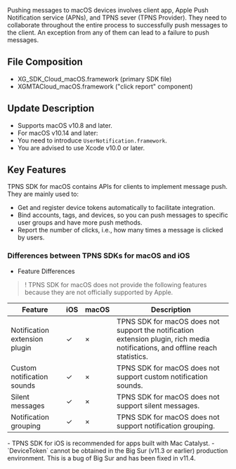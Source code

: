 
Pushing messages to macOS devices involves client app, Apple Push Notification service (APNs), and TPNS sever (TPNS Provider). They need to collaborate throughout the entire process to successfully push messages to the client. An exception from any of them can lead to a failure to push messages.

## File Composition
-  XG_SDK_Cloud_macOS.framework (primary SDK file)
-  XGMTACloud_macOS.framework ("click report" component)

## Update Description
- Supports macOS v10.8 and later.
- For macOS v10.14 and later:
 - You need to introduce `UserNotification.framework`.
 - You are advised to use Xcode v10.0 or later.

## Key Features
TPNS SDK for macOS contains APIs for clients to implement message push. They are mainly used to:
- Get and register device tokens automatically to facilitate integration.
- Bind accounts, tags, and devices, so you can push messages to specific user groups and have more push methods.
- Report the number of clicks, i.e., how many times a message is clicked by users.

### Differences between TPNS SDKs for macOS and iOS

- Feature Differences 
>! TPNS SDK for macOS does not provide the following features because they are not officially supported by Apple.
>
<table>
<thead>
	<tr><th>Feature</th><th>iOS</th><th>macOS</th><th>Description</th></tr>
</thead>
<tbody>
	<tr>
		<td>Notification extension plugin</td><td>✓</td><td>×</td><td>TPNS SDK for macOS does not support the notification extension plugin, rich media notifications, and offline reach statistics.</td>
	</tr>
	<tr><td>Custom notification sounds</td><td>✓</td><td>×</td><td>TPNS SDK for macOS does not support custom notification sounds.</td></tr>
	<tr><td>Silent messages</td><td>✓</td><td>×</td><td>TPNS SDK for macOS does not support silent messages.</td></tr>
	<tr><td>Notification grouping</td><td>✓</td><td>×</td><td>TPNS SDK for macOS does not support notification grouping.</td></tr>
</tbody>
</table>
- TPNS SDK for iOS is recommended for apps built with Mac Catalyst.
- `DeviceToken` cannot be obtained in the Big Sur (v11.3 or earlier) production environment.
This is a bug of Big Sur and has been fixed in v11.4.
